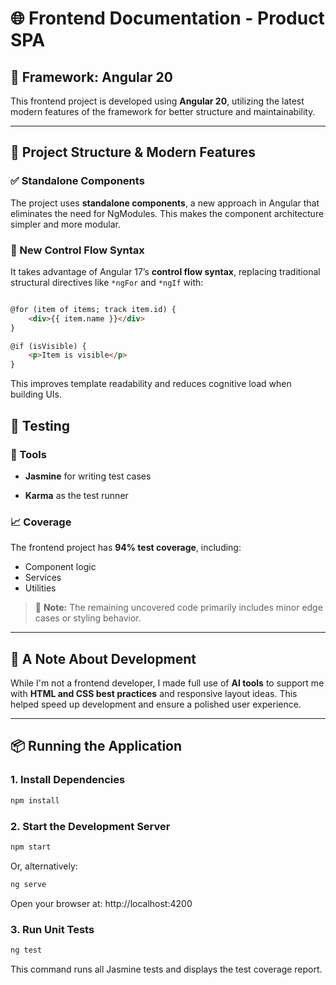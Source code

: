
  

# 🌐 Frontend Documentation - Product SPA

  

## 🚀 Framework: Angular 20  

This frontend project is developed using **Angular 20**, utilizing the latest modern features of the framework for better structure and maintainability.

---

## 🧱 Project Structure & Modern Features

### ✅ Standalone Components

The project uses **standalone components**, a new approach in Angular that eliminates the need for NgModules. This makes the component architecture simpler and more modular.
 
### 🔄 New Control Flow Syntax

It takes advantage of Angular 17’s **control flow syntax**, replacing traditional structural directives like `*ngFor` and `*ngIf` with:

```html

@for (item of items; track item.id) {
	<div>{{ item.name }}</div>
} 

@if (isVisible) {
	<p>Item is visible</p>
}

```
This improves template readability and reduces cognitive load when building UIs.
 
## 🧪 Testing

### 🧰 Tools
  
-  **Jasmine** for writing test cases

-  **Karma** as the test runner
  
### 📈 Coverage

  

The frontend project has **94% test coverage**, including:
- Component logic
- Services
- Utilities
 
> 📝 **Note:** The remaining uncovered code primarily includes minor edge cases or styling behavior.

---

## 🤖 A Note About Development

While I'm not a frontend developer, I made full use of **AI tools** to support me with **HTML and CSS best practices** and responsive layout ideas. This helped speed up development and ensure a polished user experience.

---  

## 📦 Running the Application

### 1. Install Dependencies

```bash
npm install
```
### 2. Start the Development Server
```bash
npm start
```
Or, alternatively:
```bash
ng serve
```
Open your browser at: http://localhost:4200
 
### 3. Run Unit Tests
```bash
ng test
```
This command runs all Jasmine tests and displays the test coverage report.